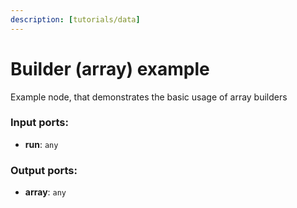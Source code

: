 ```yaml
---
description: [tutorials/data]
---
```


# Builder (array) example

Example node, that demonstrates the basic usage of array builders

### Input ports:

* __run__: ` any `

### Output ports:

* __array__: ` any `

